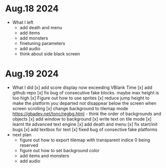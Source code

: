 # Aug.18 2024
- What I left
    - add death and menu
    - add items
    - add monsters
    - finetuning parameters
    - add audio
    - think about side black screen
# Aug.19 2024
- What I did
    [x] add score display
        now exceeding VBlank Time
    [x] add github repo
    [x] fix bug of consecutive fake blocks. maybe max height is too high
    [x] Figure out how to use sprites
    [x] reduce jump height to make the platform you departed not disappear below the screen when screen scrolling
    [x] change background to tilemap mode
        https://gbadev.net/tonc/regbg.html
        - think the order of backgrounds and objects
    [x] add window to background
    [x] write text on tile mode
    [x] learnt tte advanced text engine
    [x] add death and menu
        [x] fix start/init bugs
    [x] add textbox for text
    [x] fixed bug of consective fake platforms
- next plan
    - figure out how to export tilemap with transparent indice 0 being reserved
    - figure out how to set background color
    - add items and monsters
    - add audio

    
